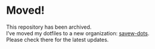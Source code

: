 # Moved!

This repository has been archived.  
I’ve moved my dotfiles to a new organization: [savew-dots](https://github.com/savew-dots).  
Please check there for the latest updates.
